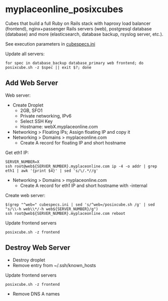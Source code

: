 # myplaceonline_posixcubes

Cubes that build a full Ruby on Rails stack with haproxy load balancer
(frontend), nginx+passenger Rails servers (web), postgresql database
(database) and more (elasticsearch, database backup, rsyslog server, etc.).

See execution parameters in [cubespecs.ini](cubespecs.ini)

Update all servers:

    for spec in database_backup database_primary web frontend; do posixcube.sh -z $spec || exit $?; done

## Add Web Server

Web server:

* Create Droplet
  * 2GB, SFO1
  * Private networking, IPv6
  * Select SSH Key
  * Hostname: webX.myplaceonline.com
* Networking > Floating IPs; Assign floating IP and copy it
* Networking > Domains > myplaceonline.com
  * Create A record for floating IP and short hostname

Get eth1 IP:

    SERVER_NUMBER=X
    ssh root@web${SERVER_NUMBER}.myplaceonline.com ip -4 -o addr | grep eth1 | awk '{print $4}' | sed 's/\/.*//g'

* Networking > Domains > myplaceonline.com
  * Create A record for eth1 IP and short hostname with -internal

Create web server:

    $(grep "^web=" cubespecs.ini | sed 's/^web=/posixcube.sh /g' | sed "s/\\-h web\\*/-h web${SERVER_NUMBER}/g")
    ssh root@web${SERVER_NUMBER}.myplaceonline.com reboot

Update frontend servers

    posixcube.sh -z frontend

## Destroy Web Server

* Destroy droplet
* Remove entry from ~/.ssh/known_hosts

Update frontend servers

    posixcube.sh -z frontend

* Remove DNS A names
